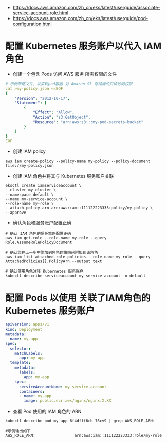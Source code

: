 * https://docs.aws.amazon.com/zh_cn/eks/latest/userguide/associate-service-account-role.html
* https://docs.aws.amazon.com/zh_cn/eks/latest/userguide/pod-configuration.html

# 配置 Kubernetes 服务账户以代入 IAM 角色
* 创建一个包含 Pods 访问 AWS 服务 所需权限的文件
```yml
# 示例策略文件，以实现pod容器 对 Amazon S3 存储桶的只读访问权限
cat >my-policy.json <<EOF
{
    "Version": "2012-10-17",
    "Statement": [
        {
            "Effect": "Allow",
            "Action": "s3:GetObject",
            "Resource": "arn:aws:s3:::my-pod-secrets-bucket"
        }
    ]
}
EOF
```
* 创建 IAM policy
```
aws iam create-policy --policy-name my-policy --policy-document file://my-policy.json
```

* 创建 IAM 角色并将其与 Kubernetes 服务账户关联
```
eksctl create iamserviceaccount \
--cluster my-cluster \
--namespace default \
--name my-service-account \
--role-name my-role \
--attach-policy-arn arn:aws:iam::111122223333:policy/my-policy \
--approve
```

* 确认角色和服务账户配置正确
```
# 确认 IAM 角色的信任策略配置正确
aws iam get-role --role-name my-role --query Role.AssumeRolePolicyDocument

# 确认您在上一步中附加到角色的策略已附加到该角色
aws iam list-attached-role-policies --role-name my-role --query AttachedPolicies[].PolicyArn --output text

# 确认使用角色注释 Kubernetes 服务账户
kubectl describe serviceaccount my-service-account -n default
```

# 配置 Pods 以使用 关联了IAM角色的 Kubernetes 服务账户
```yml
apiVersion: apps/v1
kind: Deployment
metadata:
  name: my-app
spec:
  selector:
    matchLabels:
      app: my-app
  template:
    metadata:
      labels:
        app: my-app
    spec:
      serviceAccountName: my-service-account
      containers:
      - name: my-app
        image: public.ecr.aws/nginx/nginx:X.XX
```

* 查看 Pod 使用的 IAM 角色的 ARN
```
kubectl describe pod my-app-6f4dfff6cb-76cv9 | grep AWS_ROLE_ARN:

#示例输出如下
AWS_ROLE_ARN:                 arn:aws:iam::111122223333:role/my-role
```